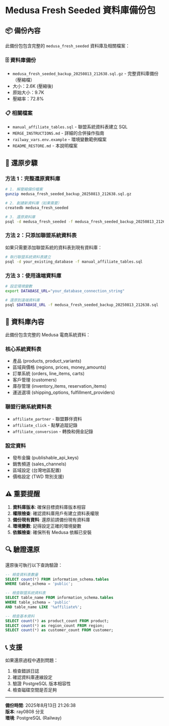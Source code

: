 # Medusa Fresh Seeded 資料庫備份包

## 📦 備份內容

此備份包包含完整的 `medusa_fresh_seeded` 資料庫及相關檔案：

### 🗄️ 資料庫備份
- `medusa_fresh_seeded_backup_20250813_212638.sql.gz` - 完整資料庫備份（壓縮檔）
- 大小：2.6K (壓縮後)
- 原始大小：9.7K
- 壓縮率：72.8%

### 📋 相關檔案
- `manual_affiliate_tables.sql` - 聯盟系統資料表建立 SQL
- `MERGE_INSTRUCTIONS.md` - 詳細的合併操作指南
- `railway_vars.env.example` - 環境變數範例檔案
- `README_RESTORE.md` - 本說明檔案

## 🔧 還原步驟

### 方法 1：完整還原資料庫

```bash
# 1. 解壓縮備份檔案
gunzip medusa_fresh_seeded_backup_20250813_212638.sql.gz

# 2. 創建新資料庫（如果需要）
createdb medusa_fresh_seeded

# 3. 還原資料庫
psql -d medusa_fresh_seeded -f medusa_fresh_seeded_backup_20250813_212638.sql
```

### 方法 2：只添加聯盟系統資料表

如果只需要添加聯盟系統的資料表到現有資料庫：

```bash
# 執行聯盟系統資料表建立
psql -d your_existing_database -f manual_affiliate_tables.sql
```

### 方法 3：使用遠端資料庫

```bash
# 設定環境變數
export DATABASE_URL="your_database_connection_string"

# 還原到遠端資料庫
psql $DATABASE_URL -f medusa_fresh_seeded_backup_20250813_212638.sql
```

## 🎯 資料庫內容

此備份包含完整的 Medusa 電商系統資料：

### 核心系統資料表
- 產品 (products, product_variants)
- 區域與價格 (regions, prices, money_amounts)
- 訂單系統 (orders, line_items, carts)
- 客戶管理 (customers)
- 庫存管理 (inventory_items, reservation_items)
- 運送選項 (shipping_options, fulfillment_providers)

### 聯盟行銷系統資料表
- `affiliate_partner` - 聯盟夥伴資料
- `affiliate_click` - 點擊追蹤記錄
- `affiliate_conversion` - 轉換和佣金記錄

### 設定資料
- 發布金鑰 (publishable_api_keys)
- 銷售頻道 (sales_channels)
- 區域設定 (台灣地區配置)
- 價格設定 (TWD 幣別支援)

## ⚠️ 重要提醒

1. **資料庫版本**: 確保目標資料庫版本相容
2. **權限檢查**: 確認資料庫用戶有建立資料表權限
3. **備份現有資料**: 還原前請備份現有資料庫
4. **環境變數**: 記得設定正確的環境變數
5. **依賴檢查**: 確保所有 Medusa 依賴已安裝

## 🔍 驗證還原

還原後可執行以下查詢驗證：

```sql
-- 檢查資料表數量
SELECT count(*) FROM information_schema.tables 
WHERE table_schema = 'public';

-- 檢查聯盟系統資料表
SELECT table_name FROM information_schema.tables 
WHERE table_schema = 'public' 
AND table_name LIKE '%affiliate%';

-- 檢查基本資料
SELECT count(*) as product_count FROM product;
SELECT count(*) as region_count FROM region;
SELECT count(*) as customer_count FROM customer;
```

## 📞 支援

如果還原過程中遇到問題：

1. 檢查錯誤日誌
2. 確認資料庫連線設定
3. 驗證 PostgreSQL 版本相容性
4. 檢查磁碟空間是否足夠

---
**備份時間**: 2025年8月13日 21:26:38  
**版本**: ray0808 分支  
**環境**: PostgreSQL (Railway)
